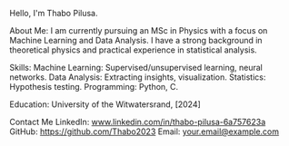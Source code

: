 Hello, I'm Thabo Pilusa. 

About Me:
I am currently pursuing an MSc in Physics with a focus on Machine Learning and Data Analysis. I have a strong background in theoretical physics and practical experience in statistical analysis.

Skills:
Machine Learning: Supervised/unsupervised learning, neural networks.
Data Analysis: Extracting insights, visualization.
Statistics: Hypothesis testing.
Programming: Python, C.

Education:
University of the Witwatersrand, [2024]

Contact Me
LinkedIn: www.linkedin.com/in/thabo-pilusa-6a757623a
GitHub: https://github.com/Thabo2023
Email: your.email@example.com

